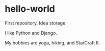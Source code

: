 # hello-world
First repository. Idea storage.

I like Python and Django.

My hobbies are yoga, hiking, and StarCraft II.
